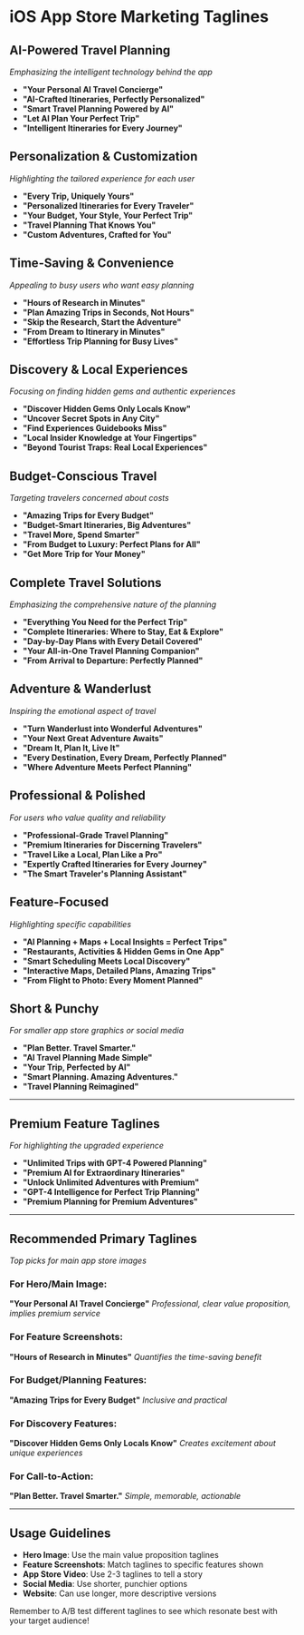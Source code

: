 # iOS App Store Marketing Taglines

## AI-Powered Travel Planning
*Emphasizing the intelligent technology behind the app*

- **"Your Personal AI Travel Concierge"**
- **"AI-Crafted Itineraries, Perfectly Personalized"**  
- **"Smart Travel Planning Powered by AI"**
- **"Let AI Plan Your Perfect Trip"**
- **"Intelligent Itineraries for Every Journey"**

## Personalization & Customization
*Highlighting the tailored experience for each user*

- **"Every Trip, Uniquely Yours"**
- **"Personalized Itineraries for Every Traveler"**
- **"Your Budget, Your Style, Your Perfect Trip"**
- **"Travel Planning That Knows You"**
- **"Custom Adventures, Crafted for You"**

## Time-Saving & Convenience  
*Appealing to busy users who want easy planning*

- **"Hours of Research in Minutes"**
- **"Plan Amazing Trips in Seconds, Not Hours"**
- **"Skip the Research, Start the Adventure"**
- **"From Dream to Itinerary in Minutes"**
- **"Effortless Trip Planning for Busy Lives"**

## Discovery & Local Experiences
*Focusing on finding hidden gems and authentic experiences*

- **"Discover Hidden Gems Only Locals Know"**
- **"Uncover Secret Spots in Any City"**
- **"Find Experiences Guidebooks Miss"**
- **"Local Insider Knowledge at Your Fingertips"**
- **"Beyond Tourist Traps: Real Local Experiences"**

## Budget-Conscious Travel
*Targeting travelers concerned about costs*

- **"Amazing Trips for Every Budget"**
- **"Budget-Smart Itineraries, Big Adventures"**
- **"Travel More, Spend Smarter"**
- **"From Budget to Luxury: Perfect Plans for All"**
- **"Get More Trip for Your Money"**

## Complete Travel Solutions
*Emphasizing the comprehensive nature of the planning*

- **"Everything You Need for the Perfect Trip"**
- **"Complete Itineraries: Where to Stay, Eat & Explore"**
- **"Day-by-Day Plans with Every Detail Covered"**
- **"Your All-in-One Travel Planning Companion"**
- **"From Arrival to Departure: Perfectly Planned"**

## Adventure & Wanderlust
*Inspiring the emotional aspect of travel*

- **"Turn Wanderlust into Wonderful Adventures"**
- **"Your Next Great Adventure Awaits"**
- **"Dream It, Plan It, Live It"**
- **"Every Destination, Every Dream, Perfectly Planned"**
- **"Where Adventure Meets Perfect Planning"**

## Professional & Polished
*For users who value quality and reliability*

- **"Professional-Grade Travel Planning"**
- **"Premium Itineraries for Discerning Travelers"**
- **"Travel Like a Local, Plan Like a Pro"**
- **"Expertly Crafted Itineraries for Every Journey"**
- **"The Smart Traveler's Planning Assistant"**

## Feature-Focused
*Highlighting specific capabilities*

- **"AI Planning + Maps + Local Insights = Perfect Trips"**
- **"Restaurants, Activities & Hidden Gems in One App"**
- **"Smart Scheduling Meets Local Discovery"**
- **"Interactive Maps, Detailed Plans, Amazing Trips"**
- **"From Flight to Photo: Every Moment Planned"**

## Short & Punchy  
*For smaller app store graphics or social media*

- **"Plan Better. Travel Smarter."**
- **"AI Travel Planning Made Simple"**
- **"Your Trip, Perfected by AI"**
- **"Smart Planning. Amazing Adventures."**
- **"Travel Planning Reimagined"**

---

## Premium Feature Taglines
*For highlighting the upgraded experience*

- **"Unlimited Trips with GPT-4 Powered Planning"**
- **"Premium AI for Extraordinary Itineraries"**  
- **"Unlock Unlimited Adventures with Premium"**
- **"GPT-4 Intelligence for Perfect Trip Planning"**
- **"Premium Planning for Premium Adventures"**

---

## Recommended Primary Taglines
*Top picks for main app store images*

### For Hero/Main Image:
**"Your Personal AI Travel Concierge"**
*Professional, clear value proposition, implies premium service*

### For Feature Screenshots:
**"Hours of Research in Minutes"**
*Quantifies the time-saving benefit*

### For Budget/Planning Features:
**"Amazing Trips for Every Budget"**
*Inclusive and practical*

### For Discovery Features:
**"Discover Hidden Gems Only Locals Know"**
*Creates excitement about unique experiences*

### For Call-to-Action:
**"Plan Better. Travel Smarter."**
*Simple, memorable, actionable*

---

## Usage Guidelines

- **Hero Image**: Use the main value proposition taglines
- **Feature Screenshots**: Match taglines to specific features shown
- **App Store Video**: Use 2-3 taglines to tell a story
- **Social Media**: Use shorter, punchier options
- **Website**: Can use longer, more descriptive versions

Remember to A/B test different taglines to see which resonate best with your target audience!

